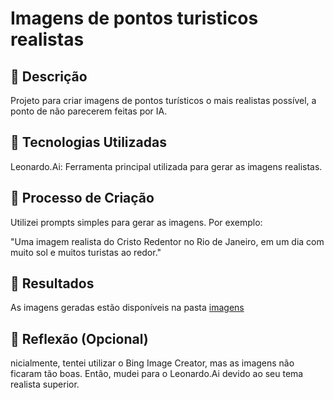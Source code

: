 # Imagens de pontos turisticos realistas
## 📒 Descrição
Projeto para criar imagens de pontos turísticos o mais realistas possível, a ponto de não parecerem feitas por IA.

## 🤖 Tecnologias Utilizadas
Leonardo.Ai: Ferramenta principal utilizada para gerar as imagens realistas.

## 🧐 Processo de Criação
Utilizei prompts simples para gerar as imagens. Por exemplo:

"Uma imagem realista do Cristo Redentor no Rio de Janeiro, em um dia com muito sol e muitos turistas ao redor."

## 🚀 Resultados
As imagens geradas estão disponíveis na pasta [imagens](https://github.com/mariliafs/lab-natty-or-not/tree/main/imagens)

## 💭 Reflexão (Opcional)
nicialmente, tentei utilizar o Bing Image Creator, mas as imagens não ficaram tão boas. Então, mudei para o Leonardo.Ai devido ao seu tema realista superior.
